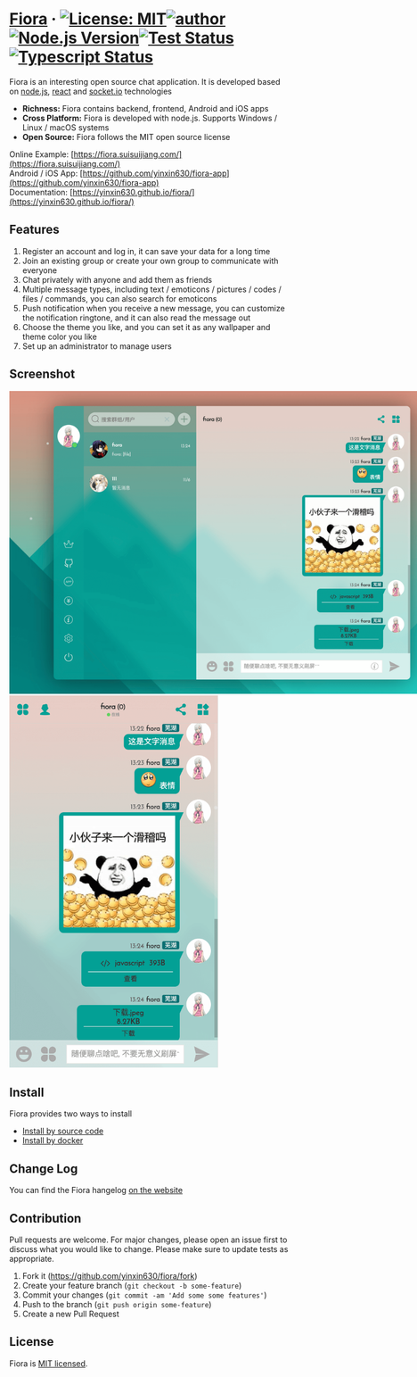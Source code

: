 # [Fiora](https://fiora.suisuijiang.com/) &middot; [![License: MIT](https://img.shields.io/badge/License-MIT-blue.svg)](https://github.com/yinxin630/fiora/blob/master/LICENSE)[![author](https://img.shields.io/badge/author-%E7%A2%8E%E7%A2%8E%E9%85%B1-blue.svg)](http://suisuijiang.com)[![Node.js Version](https://img.shields.io/badge/node.js-14.16.0-blue.svg)](http://nodejs.org/download)[![Test Status](https://github.com/yinxin630/fiora/workflows/Unit%20Test/badge.svg)](https://github.com/yinxin630/fiora/actions?query=workflow%3A%22Unit+Test%22)[![Typescript Status](https://github.com/yinxin630/fiora/workflows/Typescript%20Type%20Check/badge.svg)](https://github.com/yinxin630/fiora/actions?query=workflow%3A%22Typescript+Type+Check%22)


Fiora is an interesting open source chat application. It is developed based on [node.js](https://nodejs.org/), [react](https://reactjs.org/) and [socket.io](https://socket.io/) technologies

- **Richness:** Fiora contains backend, frontend, Android and iOS apps
- **Cross Platform:** Fiora is developed with node.js. Supports Windows / Linux / macOS systems
- **Open Source:** Fiora follows the MIT open source license

Online Example: [https://fiora.suisuijiang.com/](https://fiora.suisuijiang.com/)   
Android / iOS App: [https://github.com/yinxin630/fiora-app](https://github.com/yinxin630/fiora-app)   
Documentation: [https://yinxin630.github.io/fiora/](https://yinxin630.github.io/fiora/)

## Features

1. Register an account and log in, it can save your data for a long time
2. Join an existing group or create your own group to communicate with everyone
3. Chat privately with anyone and add them as friends
4. Multiple message types, including text / emoticons / pictures / codes / files / commands, you can also search for emoticons
5. Push notification when you receive a new message, you can customize the notification ringtone, and it can also read the message out
6. Choose the theme you like, and you can set it as any wallpaper and theme color you like
7. Set up an administrator to manage users

## Screenshot

<img src="https://github.com/yinxin630/fiora/raw/master/docs/static/img/screenshots/screenshot-pc.png" alt="PC" style="max-width:800px" />
<img src="https://github.com/yinxin630/fiora/raw/master/docs/static/img/screenshots/screenshot-phone.png" alt="Phone" height="667" style="max-height:667px" />

## Install

Fiora provides two ways to install

- [Install by source code](https://yinxin630.github.io/fiora/docs/install#how-to-run)
- [Install by docker](https://yinxin630.github.io/fiora/docs/install#running-on-the-docker)

## Change Log

You can find the Fiora hangelog [on the website](https://yinxin630.github.io/fiora/docs/changelog)

## Contribution

Pull requests are welcome. For major changes, please open an issue first to discuss what you would like to change. Please make sure to update tests as appropriate.

1. Fork it (<https://github.com/yinxin630/fiora/fork>)
2. Create your feature branch (`git checkout -b some-feature`)
3. Commit your changes (`git commit -am 'Add some some features'`)
4. Push to the branch (`git push origin some-feature`)
5. Create a new Pull Request

## License

Fiora is [MIT licensed](./LICENSE).